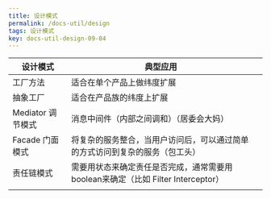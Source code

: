 ```yaml
---
title: 设计模式
permalink: /docs-util/design
tags: 设计模式
key: docs-util-design-09-04
---
```


| 设计模式          | 典型应用                                                     |      |
| ----------------- | ------------------------------------------------------------ | ---- |
| 工厂方法          | 适合在单个产品上做纬度扩展                                   |      |
| 抽象工厂          | 适合在产品族的纬度上扩展                                     |      |
| Mediator 调节模式 | 消息中间件（内部之间调和）（居委会大妈）                     |      |
| Facade 门面模式   | 将复杂的服务整合，当用户访问后，可以通过简单的方式访问到复杂的服务（包工头） |      |
| 责任链模式        | 需要用状态来确定责任是否完成，通常需要用boolean来确定（比如 Filter Interceptor） |      |
|                   |                                                              |      |


